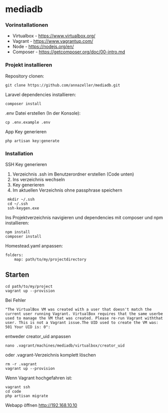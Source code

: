 # mediadb

### Vorinstallationen

* Virtualbox - https://www.virtualbox.org/
* Vagrant - https://www.vagrantup.com/
* Node - https://nodejs.org/en/
* Composer - https://getcomposer.org/doc/00-intro.md

### Projekt installieren

Repository clonen:
```
git clone https://github.com/annazeller/mediadb.git
```

Laravel dependencies installieren:
```
composer install
```

.env Datei erstellen (In der Konsole):
```
cp .env.example .env
```

App Key generieren
```
php artisan key:generate
```

### Installation

SSH Key generieren

1. Verzeichnis .ssh im Benutzerordner erstellen (Code unten)
2. Ins verzeichnis wechseln
3. Key generieren
4. Im aktuellen Verzeichnis ohne passphrase speichern

```
 mkdir ~/.ssh
 cd ~/.ssh
 ssh-keygen.exe
```

Ins Projektverzeichnis navigieren und dependencies mit composer und npm installieren:

```
npm install
composer install
```

Homestead.yaml anpassen:

```
folders:
    map: path/to/my/projectdirectory
```

## Starten

```
cd path/to/my/project
vagrant up --provision
```

Bei Fehler 
```
"The VirtualBox VM was created with a user that doesn't match the current user running Vagrant. VirtualBox requires that the same userbe used to manage the VM that was created. Please re-run Vagrant withthat user. This is not a Vagrant issue.The UID used to create the VM was: 501 Your UID is: 0":
```
entweder creator_uid anpassen

```
nano .vagrant/machines/mediadb/virtualbox/creator_uid
```
oder .vagrant-Verzeichnis komplett löschen

```
rm -r .vagrant
vagrant up --provision
```

Wenn Vagrant hochgefahren ist:

```
vagrant ssh
cd code
php artisan migrate
```

Webapp öffnen
http://192.168.10.10




